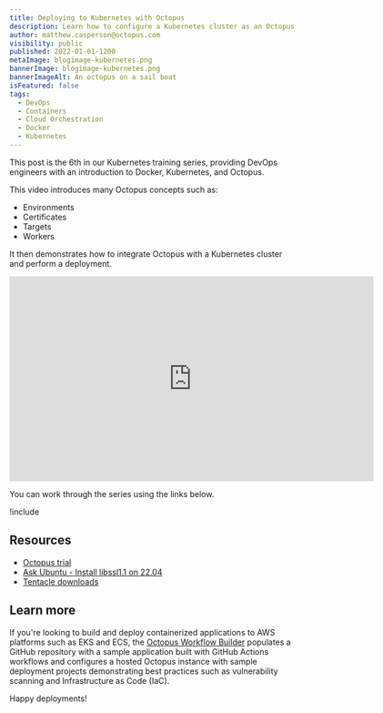 ```yaml
---
title: Deploying to Kubernetes with Octopus
description: Learn how to configure a Kubernetes cluster as an Octopus target and deploy applications to it, as part of Kubernetes training series.
author: matthew.casperson@octopus.com
visibility: public
published: 2022-01-01-1200
metaImage: blogimage-kubernetes.png
bannerImage: blogimage-kubernetes.png
bannerImageAlt: An octopus on a sail boat
isFeatured: false
tags: 
  - DevOps
  - Containers
  - Cloud Orchestration
  - Docker 
  - Kubernetes
---
```


This post is the 6th in our Kubernetes training series, providing DevOps engineers with an introduction to Docker, Kubernetes, and Octopus.

This video introduces many Octopus concepts such as:

- Environments
- Certificates
- Targets
- Workers

It then demonstrates how to integrate Octopus with a Kubernetes cluster and perform a deployment.

<p style="text-align:center"><iframe src="https://fast.wistia.net/embed/iframe/negi40uxs9?videoFoam=true" title="6. Deploying to Kubernetes with Octopus Video" allow="autoplay; fullscreen" allowtransparency="true" frameborder="0" scrolling="no" class="wistia_embed" name="wistia_embed" msallowfullscreen width="640px" height="360px"></iframe></p>

You can work through the series using the links below.

!include <k8s-training-toc>

## Resources

* [Octopus trial](https://octopus.com/start)
* [Ask Ubuntu - Install libssl1.1 on 22.04](https://oc.to/WQcxtj)
* [Tentacle downloads](https://octopus.com/downloads/tentacle#linux)

## Learn more

If you're looking to build and deploy containerized applications to AWS platforms such as EKS and ECS, the [Octopus Workflow Builder](https://octopusworkflowbuilder.octopus.com/#/) populates a GitHub repository with a sample application built with GitHub Actions workflows and configures a hosted Octopus instance with sample deployment projects demonstrating best practices such as vulnerability scanning and Infrastructure as Code (IaC). 

Happy deployments! 